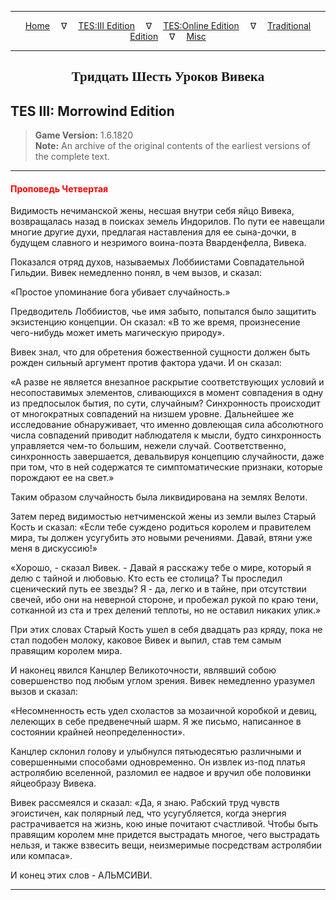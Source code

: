 
---

<!-- Jekyll Page Links -->

<center>
<a href="../../../../index.html">Home</a>
&emsp;&nabla;&emsp;
<a href="../../../index-tes3.html">TES:III Edition</a>
&emsp;&nabla;&emsp;
<a href="../../../index-teso.html">TES:Online Edition</a>
&emsp;&nabla;&emsp;
<a href="../../../index-traditional.html">Traditional Edition</a>
&emsp;&nabla;&emsp;
<a href="../../../index-misc.html">Misc</a>
</center>

<!-- Markdown Body Below: -->

---

<center>
<h2><span style="font-family:Georgia">Тридцать Шесть Уроков Вивека</span></h2>
</center>

## TES III: Morrowind Edition

> __Game Version:__ 1.6.1820\
> __Note:__ An archive of the original contents of the earliest versions of the complete text.

---

#### <span style="color:red">Проповедь Четвертая</span>

Видимость нечиманской жены, несшая внутри себя яйцо Вивека, возвращалась назад в поисках земель Индорилов. По пути ее навещали многие другие духи, предлагая наставления для ее сына-дочки, в будущем славного и незримого воина-поэта Вварденфелла, Вивека.

Показался отряд духов, называемых Лоббиистами Совпадательной Гильдии. Вивек немедленно понял, в чем вызов, и сказал:

«Простое упоминание бога убивает случайность.»

Предводитель Лоббиистов, чье имя забыто, попытался было защитить экзистенцию концепции. Он сказал: «В то же время, произнесение чего-нибудь может иметь магическую природу».

Вивек знал, что для обретения божественной сущности должен быть рожден сильный аргумент против фактора удачи. И он сказал:

«А разве не является внезапное раскрытие соответствующих условий и несопоставимых элементов, сливающихся в момент совпадения в одну из предпосылок бытия, по сути, случайным? Синхронность происходит от многократных совпадений на низшем уровне. Дальнейшее же исследование обнаруживает, что именно довлеющая сила абсолютного числа совпадений приводит наблюдателя к мысли, будто синхронность управляется чем-то большим, нежели случай. Соответственно, синхронность завершается, девальвируя концепцию случайности, даже при том, что в ней содержатся те симптоматические признаки, которые порождают ее на свет.»

Таким образом случайность была ликвидирована на землях Велоти.

Затем перед видимостью нетчименской жены из земли вылез Старый Кость и сказал: «Если тебе суждено родиться королем и правителем мира, ты должен усугубить это новыми речениями. Давай, втяни уже меня в дискуссию!»

«Хорошо, - сказал Вивек. - Давай я расскажу тебе о мире, который я делю с тайной и любовью. Кто есть ее столица? Ты проследил сценический путь ее звезды? Я - да, легко и в тайне, при отсутствии свечей, ибо они на неверной стороне, и пробежал рукой по краю тени, сотканной из ста и трех делений теплоты, но не оставил никаких улик.»

При этих словах Старый Кость ушел в себя двадцать раз кряду, пока не стал подобен молоку, каковое Вивек и выпил, став тем самым правящим королем мира.

И наконец явился Канцлер Великоточности, являвший собою совершенство под любым углом зрения. Вивек немедленно уразумел вызов и сказал:

«Несомненность есть удел схоластов за мозаичной коробкой и девиц, лелеющих в себе предвенечный шарм. Я же письмо, написанное в состоянии крайней неопределенности».

Канцлер склонил голову и улыбнулся пятьюдесятью различными и совершенными способами одновременно. Он извлек из-под платья астролябию вселенной, разломил ее надвое и вручил обе половинки яйцеобразу Вивека.

Вивек рассмеялся и сказал: «Да, я знаю. Рабский труд чувств эгоистичен, как полярный лед, что усугубляется, когда энергия растрачивается на жизнь, кою иные почитают счастливой. Чтобы быть правящим королем мне придется выстрадать многое, чего выстрадать нельзя, и также взвесить вещи, неизмеримые посредствам астролябии или компаса».

И конец этих слов - АЛЬМСИВИ.

---
